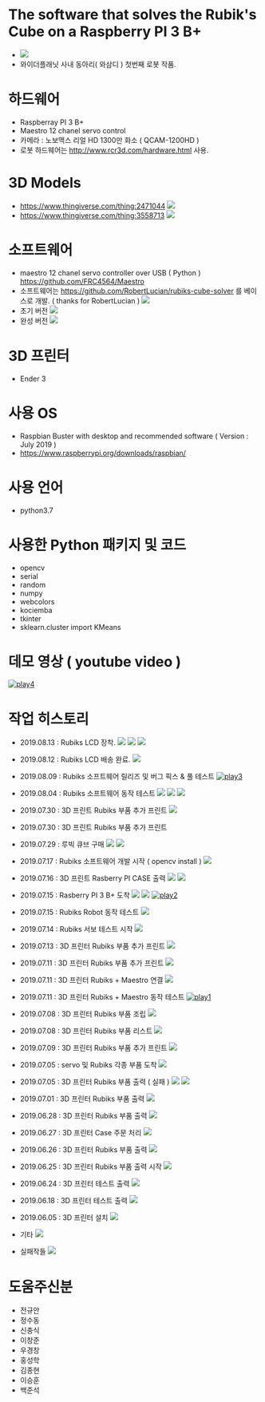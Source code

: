 # The software that solves the Rubik's Cube on a Raspberry PI 3 B+

 - ![](http://www.widerplanet.com/inc/images/common/widerplanet_logo.png)
 - 와이더플래닛 사내 동아리( 와삼디 ) 첫번째 로봇 작품.

# 하드웨어
 - Raspberray PI 3 B+
 - Maestro 12 chanel servo control
 - 카메라 : 노보맥스 리얼 HD 1300만 화소 ( QCAM-1200HD )
 - 로봇 하드웨어는 http://www.rcr3d.com/hardware.html 사용.

# 3D Models
 - https://www.thingiverse.com/thing:2471044
   ![](https://github.com/dancal/wp_rubiks/blob/master/history/photo_2019-06-23-1.jpg)
 - https://www.thingiverse.com/thing:3558713
   ![](https://github.com/dancal/wp_rubiks/blob/master/history/robot_preview_featured.jpg)

# 소프트웨어
 - maestro 12 chanel servo controller over USB ( Python ) 
   https://github.com/FRC4564/Maestro
 - 소프트웨어는 https://github.com/RobertLucian/rubiks-cube-solver 를 베이스로 개발. ( thanks for RobertLucian )
   ![](https://github.com/dancal/wp_rubiks/blob/master/history/GUI.png)
 - 초기 버전
   ![](https://github.com/dancal/wp_rubiks/blob/master/history/2019-08-09-093158_1920x1080_scrot.png)
 - 완성 버전
   ![](https://github.com/dancal/wp_rubiks/blob/master/history/photo_2019-08-13_13-03-53.jpg)
    
# 3D 프린터
 - Ender 3

# 사용 OS
 - Raspbian Buster with desktop and recommended software ( Version : July 2019 )
 - https://www.raspberrypi.org/downloads/raspbian/

# 사용 언어
 - python3.7

# 사용한 Python 패키지 및 코드
 - opencv
 - serial
 - random
 - numpy
 - webcolors
 - kociemba
 - tkinter
 - sklearn.cluster import KMeans

# 데모 영상 ( youtube video )
[![play4](https://img.youtube.com/vi/oOOipLj4oXw/0.jpg)](https://youtu.be/oOOipLj4oXw?t=0)

# 작업 히스토리
 - 2019.08.13 : Rubiks LCD 장착.
 ![](https://github.com/dancal/wp_rubiks/blob/master/history/photo_2019-08-13-1.jpg)
 ![](https://github.com/dancal/wp_rubiks/blob/master/history/photo_2019-08-13-2.jpg)
 ![](https://github.com/dancal/wp_rubiks/blob/master/history/photo_2019-08-13-3.jpg)

 - 2019.08.12 : Rubiks LCD 배송 완료.
 ![](https://github.com/dancal/wp_rubiks/blob/master/history/photo_2019-08-12-1.jpg)

 - 2019.08.09 : Rubiks 소프트웨어 릴리즈 및 버그 픽스 & 풀 테스트 
[![play3](https://img.youtube.com/vi/BoThWM9IN90/0.jpg)](https://youtu.be/BoThWM9IN90?t=0)
 - 2019.08.04 : Rubiks 소프트웨어 동작 테스트 
 ![](https://github.com/dancal/wp_rubiks/blob/master/history/photo_2019-08-05-1.jpg)
 ![](https://github.com/dancal/wp_rubiks/blob/master/history/photo_2019-08-04-1.jpg)
 ![](https://github.com/dancal/wp_rubiks/blob/master/history/photo_2019-08-04-2.jpg)

 - 2019.07.30 : 3D 프린트  Rubiks 부품 추가 프린트
 ![](https://github.com/dancal/wp_rubiks/blob/master/history/photo_2019-07-30-1.jpg)
 - 2019.07.30 : 3D 프린트  Rubiks 부품 추가 프린트
 - 2019.07.29 : 루빅 큐브 구매
 ![](https://github.com/dancal/wp_rubiks/blob/master/history/photo_2019-07-29-1.jpg)
 ![](https://github.com/dancal/wp_rubiks/blob/master/history/photo_2019-07-29-2.jpg)
 - 2019.07.17 : Rubiks 소프트웨어 개발 시작 ( opencv install ) 
 ![](https://github.com/dancal/wp_rubiks/blob/master/history/photo_2019-07-17-1.jpg) 
 - 2019.07.16 : 3D 프린트 Rasberry PI CASE 출력
 ![](https://github.com/dancal/wp_rubiks/blob/master/history/photo_2019-07-16-1.jpg) 
 ![](https://github.com/dancal/wp_rubiks/blob/master/history/photo_2019-07-16-2.jpg) 
 - 2019.07.15 : Rasberry PI 3 B+ 도착
 ![](https://github.com/dancal/wp_rubiks/blob/master/history/photo_2019-07-15-1.jpg)
 ![](https://github.com/dancal/wp_rubiks/blob/master/history/photo_2019-07-15-2.jpg)
[![play2](https://img.youtube.com/vi/4C-3Fx2rG8M/0.jpg)](https://youtu.be/4C-3Fx2rG8M?t=0)
 - 2019.07.15 : Rubiks Robot 동작 테스트
 ![](https://github.com/dancal/wp_rubiks/blob/master/history/photo_2019-07-15-3.jpg)
 - 2019.07.14 : Rubiks 서보 테스트 시작
 ![](https://github.com/dancal/wp_rubiks/blob/master/history/photo_2019-07-14-1.jpg)
 - 2019.07.13 : 3D 프린터 Rubiks 부품 추가 프린트
 ![](https://github.com/dancal/wp_rubiks/blob/master/history/photo_2019-07-13-1.jpg)
 - 2019.07.11 : 3D 프린터 Rubiks 부품 추가 프린트
 ![](https://github.com/dancal/wp_rubiks/blob/master/history/photo_2019-07-11-1.jpg)
 - 2019.07.11 : 3D 프린터 Rubiks + Maestro 연결
 ![](https://github.com/dancal/wp_rubiks/blob/master/history/photo_2019-07-11-2.jpg)
 - 2019.07.11 : 3D 프린터 Rubiks + Maestro 동작 테스트
[![play1](https://img.youtube.com/vi/7tGZmFzIkLU/0.jpg)](https://youtu.be/7tGZmFzIkLU?t=0)
 - 2019.07.08 : 3D 프린터 Rubiks 부품 조립
 ![](https://github.com/dancal/wp_rubiks/blob/master/history/photo_2019-07-08-1.jpg)
 - 2019.07.08 : 3D 프린터 Rubiks 부품 리스트
 ![](https://github.com/dancal/wp_rubiks/blob/master/history/photo_2019-07-08-2.jpg)
 - 2019.07.09 : 3D 프린터 Rubiks 부품 추가 프린트
 ![](https://github.com/dancal/wp_rubiks/blob/master/history/photo_2019-07-10-1.jpg)
 - 2019.07.05 : servo 및 Rubiks 각종 부품 도착
 ![](https://github.com/dancal/wp_rubiks/blob/master/history/photo_2019-07-05-1.jpg)
 - 2019.07.05 : 3D 프린터 Rubiks 부품 출력 ( 실패 )
 ![](https://github.com/dancal/wp_rubiks/blob/master/history/photo_2019-07-05-2.jpg)
 ![](https://github.com/dancal/wp_rubiks/blob/master/history/photo_2019-07-31-1.jpg)
 - 2019.07.01 : 3D 프린터 Rubiks 부품 출력
 ![](https://github.com/dancal/wp_rubiks/blob/master/history/photo_2019-07-01-1.jpg)

 - 2019.06.28 : 3D 프린터 Rubiks 부품 출력
 ![](https://github.com/dancal/wp_rubiks/blob/master/history/photo_2019-06-28-1.jpg)
 - 2019.06.27 : 3D 프린터 Case 주문 처리
 ![](https://github.com/dancal/wp_rubiks/blob/master/history/photo_2019-06-27-1.jpg)
 - 2019.06.26 : 3D 프린터 Rubiks 부품 출력
 ![](https://github.com/dancal/wp_rubiks/blob/master/history/photo_2019-06-26-1.jpg)
 - 2019.06.25 : 3D 프린터 Rubiks 부품 출력 시작
 ![](https://github.com/dancal/wp_rubiks/blob/master/history/photo_2019-06-25-1.jpg)
 - 2019.06.24 : 3D 프린터 테스트 출력
![](https://github.com/dancal/wp_rubiks/blob/master/history/photo_2019-06-24-1.jpg)
 - 2019.06.18 : 3D 프린터 테스트 출력
![](https://github.com/dancal/wp_rubiks/blob/master/history/photo_2019-06-18-1.jpg)
 - 2019.06.05 : 3D 프린터 설치
![](https://github.com/dancal/wp_rubiks/blob/master/history/photo_2019-06-05-1.jpg)

 - 기타
 ![](https://github.com/dancal/wp_rubiks/blob/master/history/photo_2019-08-09_11-39-07.jpg)
- 실패작들
 ![](https://github.com/dancal/wp_rubiks/blob/master/history/photo_2019-08-09_11-40-25.jpg)

# 도움주신분
 - 전규안
 - 정수동
 - 신충식
 - 이창준
 - 우경창
 - 홍성학
 - 김종현
 - 이승훈
 - 백준석 
